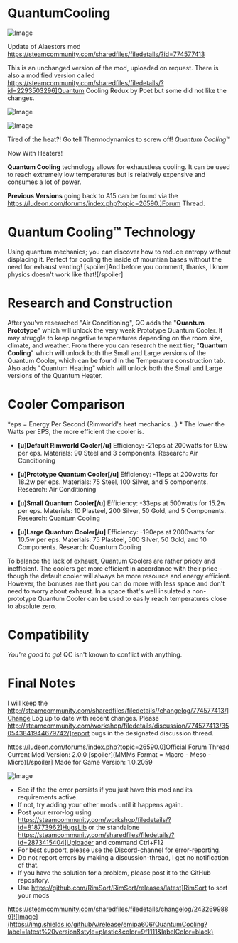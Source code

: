 # QuantumCooling

![Image](https://i.imgur.com/buuPQel.png)

Update of Alaestors mod
https://steamcommunity.com/sharedfiles/filedetails/?id=774577413

This is an unchanged version of the mod, uploaded on request. 
There is also a modified version called https://steamcommunity.com/sharedfiles/filedetails/?id=2293503296]Quantum Cooling Redux by Poet but some did not like the changes.

![Image](https://i.imgur.com/pufA0kM.png)

	
![Image](https://i.imgur.com/Z4GOv8H.png)

Tired of the heat?! Go tell Thermodynamics to screw off! *Quantum Cooling*™

Now With Heaters!

**Quantum Cooling** technology allows for exhaustless cooling. It can be used to reach extremely low temperatures but is relatively expensive and consumes a lot of power.



**Previous Versions** going back to A15 can be found via the https://ludeon.com/forums/index.php?topic=26590.]Forum Thread.

# Quantum Cooling™ Technology

Using quantum mechanics; you can discover how to reduce entropy without displacing it.
Perfect for cooling the inside of mountian bases without the need for exhaust venting!
[spoiler]And before you comment, thanks, I know physics doesn't work like that![/spoiler]

# Research and Construction

After you've researched "Air Conditioning", QC adds the "**Quantum Prototype**" which will unlock the very weak Prototype Quantum Cooler. It may struggle to keep negative temperatures depending on the room size, climate, and weather. From there you can research the next tier; "**Quantum Cooling**" which will unlock both the Small and Large versions of the Quantum Cooler, which can be found in the Temperature construction tab. Also adds "Quantum Heating" which will unlock both the Small and Large versions of the Quantum Heater.

# Cooler Comparison

*eps = Energy Per Second (Rimworld's heat mechanics...) *
The lower the Watts per EPS, the more efficient the cooler is.


-  **[u]Default Rimworld Cooler[/u]** 
Efficiency: -21eps at 200watts for 9.5w per eps.
Materials:  90 Steel and 3 components.
Research: Air Conditioning

-  **[u]Prototype Quantum Cooler[/u]** 
Efficiency: -11eps at 200watts for 18.2w per eps.
Materials:  75 Steel, 100 Silver, and 5 components.
Research: Air Conditioning

-  **[u]Small Quantum Cooler[/u]**
Efficiency: -33eps at 500watts for 15.2w per eps.
Materials: 10 Plasteel, 200 Silver, 50 Gold, and 5 Components.
Research: Quantum Cooling

-  **[u]Large Quantum Cooler[/u]**
Efficiency: -190eps at 2000watts for 10.5w per eps.
Materials:  75 Plasteel, 500 Silver, 50 Gold, and 10 Components.
Research: Quantum Cooling



To balance the lack of exhaust, Quantum Coolers are rather pricey and inefficient. The coolers get more efficient in accordance with their price - though the default cooler will always be more resource and energy efficient. However, the bonuses are that you can do more with less space and don't need to worry about exhaust. In a space that's well insulated a non-prototype Quantum Cooler can be used to easily reach temperatures close to absolute zero.

# Compatibility
  *You're good to go*! QC isn't known to conflict with anything.

# Final Notes

I will keep the http://steamcommunity.com/sharedfiles/filedetails//changelog/774577413/]Change Log up to date with recent changes. 
Please http://steamcommunity.com/workshop/filedetails/discussion/774577413/350543841944679742/]report bugs in the designated discussion thread.

https://ludeon.com/forums/index.php?topic=26590.0]Official Forum Thread
Current Mod Version: 2.0.0 [spoiler](MMMs Format = Macro - Meso - Micro)[/spoiler]
Made for Game Version: 1.0.2059

![Image](https://i.imgur.com/PwoNOj4.png)



-  See if the the error persists if you just have this mod and its requirements active.
-  If not, try adding your other mods until it happens again.
-  Post your error-log using https://steamcommunity.com/workshop/filedetails/?id=818773962]HugsLib or the standalone https://steamcommunity.com/sharedfiles/filedetails/?id=2873415404]Uploader and command Ctrl+F12
-  For best support, please use the Discord-channel for error-reporting.
-  Do not report errors by making a discussion-thread, I get no notification of that.
-  If you have the solution for a problem, please post it to the GitHub repository.
-  Use https://github.com/RimSort/RimSort/releases/latest]RimSort to sort your mods



https://steamcommunity.com/sharedfiles/filedetails/changelog/2432699889]![Image](https://img.shields.io/github/v/release/emipa606/QuantumCooling?label=latest%20version&style=plastic&color=9f1111&labelColor=black)

